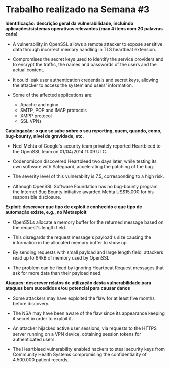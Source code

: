 
# Trabalho realizado na Semana #3

**Identificação: descrição geral da vulnerabilidade, incluindo aplicações/sistemas operativos relevantes (max 4 itens com 20 palavras cada)**

* A vulnerability in OpenSSL allows a remote attacker to expose sensitive data through incorrect memory handling in TLS heartbeat extension.

* Compromises the secret keys used to identify the service providers and to encrypt the traffic, the names and passwords of the users and the actual content. 

* It could leak user authentication credentials and secret keys, allowing the attacker to access the system and users' information.

* Some of the affected applications are:
    * Apache and nginx 
    * SMTP, POP and IMAP protocols
    * XMPP protocol
    * SSL VPNs

**Catalogação: o que se sabe sobre o seu reporting, quem, quando, como, bug-bounty, nível de gravidade, etc.**

* Neel Mehta of Google's security team privately reported Heartbleed to the OpenSSL team on 01/04/2014 11:09 UTC.

* Codenomicon discovered Heartbleed two days later, while testing its own software with Safeguard, accelerating the patching of the bug.

* The severity level of this vulnerabilty is 7.5, corresponding to a high risk.

* Although OpenSSL Software Foundation has no bug-bounty program, the Internet Bug Bounty initiative awarded Mehta US$15,000 for his responsible disclosure.


**Exploit: descrever que tipo de exploit é conhecido e que tipo de automação existe, e.g., no Metasploit**

* OpenSSLs allocate a memory buffer for the returned message based on the request's length field. 

* This disregards the request message's payload's size causing the information in the allocated memory buffer to show up.

* By sending requests with small payload and large length field, attackers read up to 64kB of memory used by OpenSSL

* The problem can be fixed by ignoring Heartbeat Request messages that ask for more data than their payload need.



**Ataques: descrever relatos de utilização desta vulnerabilidade para ataques bem sucedidos e/ou potencial para causar danos**

* Some attackers may have exploited the flaw for at least five months before discovery.

* The NSA may have been aware of the flaw since its appearance keeping it secret in order to exploit it.

* An attacker hijacked active user sessions, via requests to the HTTPS server running on a VPN device, obtaining session tokens for authenticated users.

* The Heartbleed vulnerability enabled hackers to steal security keys from Community Health Systems compromising the confidentiality of 4.500.000 patient records.

